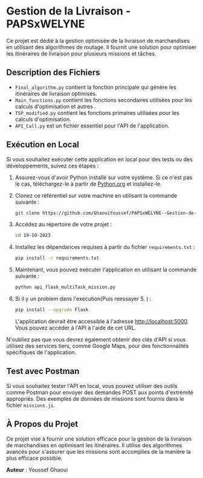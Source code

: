 # Gestion de la Livraison - PAPSxWELYNE

Ce projet est dédié à la gestion optimisée de la livraison de marchandises en utilisant des algorithmes de routage. Il fournit une solution pour optimiser les itinéraires de livraison pour plusieurs missions et tâches.

## Description des Fichiers

- `Final_algorithm.py` contient la fonction principale qui génère les itinéraires de livraison optimisés.
- `Main_functions.py` contient les fonctions secondaires utilisées pour les calculs d'optimisation et autres .
- `TSP_modified.py` contient les fonctions primaires utilisées pour les calculs d'optimisation.
- `API_Call.py` est un fichier essentiel pour l'API de l'application.

## Exécution en Local

Si vous souhaitez exécuter cette application en local pour des tests ou des développements, suivez ces étapes :

1. Assurez-vous d'avoir Python installé sur votre système. Si ce n'est pas le cas, téléchargez-le à partir de [Python.org](https://www.python.org/downloads/) et installez-le.

2. Clonez ce référentiel sur votre machine en utilisant la commande suivante :

   ```bash
   git clone https://github.com/GhaouiYoussef/PAPSxWELYNE--Gestion-de-Livraison-Optimisee/
   ```

3. Accédez au répertoire de votre projet :

   ```bash
   cd 19-10-2023
   ```


4. Installez les dépendances requises à partir du fichier `requirements.txt` :

   ```bash
   pip install -r requirements.txt
   ```


5. Maintenant, vous pouvez exécuter l'application en utilisant la commande suivante :

   ```bash
   python api_flask_multiTask_mission.py
   ```

6. Si il y un problem dans l'execution(Puis reessayer 5. ) :

   ```bash
   pip install --upgrade Flask
   ```

   L'application devrait être accessible à l'adresse [http://localhost:5000](http://localhost:5000). Vous pouvez accéder à l'API à l'aide de cet URL.

N'oubliez pas que vous devrez également obtenir des clés d'API si vous utilisez des services tiers, comme Google Maps, pour des fonctionnalités spécifiques de l'application.

## Test avec Postman

Si vous souhaitez tester l'API en local, vous pouvez utiliser des outils comme Postman pour envoyer des demandes POST aux points d'extrémité appropriés. Des exemples de données de missions sont fournis dans le fichier `missions.js`.

## À Propos du Projet

Ce projet vise à fournir une solution efficace pour la gestion de la livraison de marchandises en optimisant les itinéraires. Il utilise des algorithmes avancés pour s'assurer que les missions sont accomplies de la manière la plus efficace possible.

**Auteur** : Youssef Ghaoui
